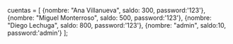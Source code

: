 cuentas = [
    {nombre: "Ana Villanueva", saldo: 300, password:'123'},
    {nombre: "Miguel Monterroso", saldo: 500, password:'123'},
    {nombre: "Diego Lechuga", saldo: 800, password:'123'},
    {nombre: "admin", saldo:10, password:'admin'}
    ];
